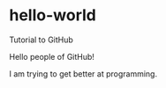 # hello-world
Tutorial to GitHub


Hello people of GitHub!

I am trying to get better at programming.
